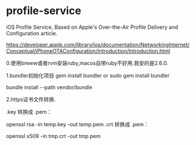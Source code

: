 # profile-service
iOS Profile Service, Based on Apple's Over-the-Air Profile Delivery and Configuration article.

https://developer.apple.com/library/ios/documentation/NetworkingInternet/Conceptual/iPhoneOTAConfiguration/Introduction/Introduction.html

0.使用breww或者rvm安装ruby,macos自带ruby不好用.我安的是2.6.0.

1.bundler初始化项目
gem install bundler
or
sudo gem install bundler

bundle install --path vendor/bundle

2.https证书文件转换.


.key 转换成 .pem：

openssl rsa -in temp.key -out temp.pem
.crt 转换成 .pem：

openssl x509 -in tmp.crt -out tmp.pem